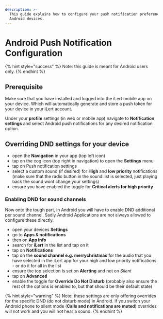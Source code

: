 ```yaml
---
description: >-
  This guide explains how to configure your push notification preferences for
  Android devices.
---
```


# Android Push Notification Configuration

{% hint style="success" %}
Note: this guide is meant for Android users only.
{% endhint %}

## Prerequisite

Make sure that you have installed and logged into the iLert mobile app on your device. Which will automatically generate and store a push token for your device in your iLert account.

Under your **profile** settings (in web or mobile app) navigate to **Notification settings** and select Android push notifications for any desired notification option.

## Overriding DND settings for your device

* open the **Navigation** in your app (top left icon)
* tap on the cog icon (top right in navigation) to open the **Settings** menu
* tap on Push notification settings
* select a custom sound (if desired) for **High** and **low priority** notifications (make sure that the radio button in the sound list is selected, just playing back the sound wont change your settings)
* ensure you have enabled the toggle for **Critical alerts for high priority**

### Enabling DND for sound channels

Now onto the tough part, in Android you will have to enable DND additional per sound channel. Sadly Android Applications are not always allowed to configure these directly.

* open your devices **Settings**
* go to **Apps & notifications**
* then on **App info**
* search for **iLert** in the list and tap on it
* tap on **Notifications**
* tap on the **sound channel e.g. merrychristmas** for the audio that you have selected in the iLert app for your high and low priority notifications - or do it for all in the list
* ensure the top selection is set on **Alerting** and not on _Silent_
* tap on **Advanced**
* enable the toggle for **Override Do Not Disturb** (probably also ensure the rest of the options is enabled to, but that should be their default state)

{% hint style="warning" %}
Note: these settings are only offering overrides for the specific DND (do not disturb mode) in Android. If you switch your Android phone to silent mode (**Calls and notifications are muted**) overrides will not work and you will not hear a sound.
{% endhint %}
